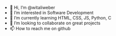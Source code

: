 - 👋 Hi, I’m @witaliweber
- 👀 I’m interested in Software Development
- 🌱 I’m currently learning HTML, CSS, JS, Python, C
- 💞️ I’m looking to collaborate on great projects
- 📫 How to reach me on github

<!---
witaliweber/witaliweber is a ✨ special ✨ repository because its `README.md` (this file) appears on your GitHub profile.
You can click the Preview link to take a look at your changes.
--->
